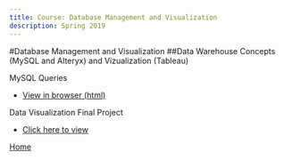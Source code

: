 ```yaml
---
title: Course: Database Management and Visualization
description: Spring 2019
---
```


#Database Management and Visualization
##Data Warehouse Concepts (MySQL and Alteryx) and Vizualization (Tableau)

MySQL Queries
- [View in browser (html)](BankingQueries.sql)

Data Visualization Final Project
- [Click here to view]()

[Home](https://cherylngo.github.io/)

